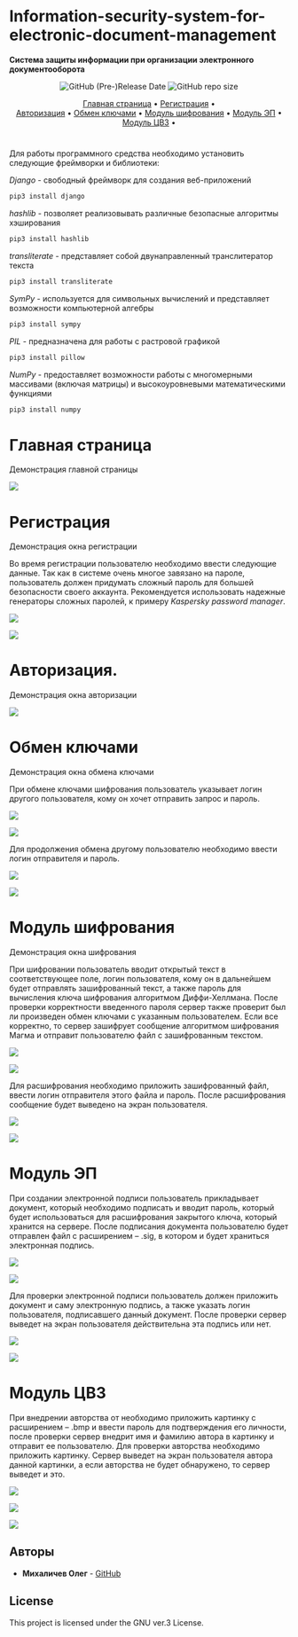 # Information-security-system-for-electronic-document-management
**Система защиты информации при организации электронного документооборота**

<div align="center">
  
  <img alt="GitHub (Pre-)Release Date" src="https://img.shields.io/github/release-date-pre/pettyderf/Information-security-system-for-electronic-document-management">
  <img alt="GitHub repo size" src="https://img.shields.io/github/repo-size/pettyderf/Information-security-system-for-electronic-document-management">

  [Главная страница](#Главная-страница) • 
  [Регистрация](#Регистрация) •  
  [Авторизация](#Авторизация) •
  [Обмен ключами](#Обмен-ключами) •
  [Модуль шифрования](#Модуль-шифрования) •
  [Модуль ЭП](#Модуль-ЭП) •
  [Модуль ЦВЗ](#Модуль-ЦВЗ) •
  
</div>

#

Для работы программного средства необходимо установить следующие фреймворки и библиотеки:

*Django* - свободный фреймворк для создания веб-приложений

```sh
pip3 install django
```

*hashlib* - позволяет реализовывать различные безопасные алгоритмы хэширования

```sh
pip3 install hashlib
```

*transliterate* - представляет собой двунаправленный транслитератор текста

```sh
pip3 install transliterate
```

*SymPy* - используется для символьных вычислений и представляет возможности компьютерной алгебры

```sh
pip3 install sympy
```

*PIL* - предназначена для работы с растровой графикой

```sh
pip3 install pillow
```

*NumPy* - предоставляет возможности работы с многомерными массивами (включая матрицы) и высокоуровневыми математическими функциями

```sh
pip3 install numpy
```

#

# Главная страница

Демонстрация главной страницы

![](pic/1.jpg)

#

# Регистрация

Демонстрация окна регистрации

Во время регистрации пользователю необходимо ввести следующие данные. Так как в системе очень многое завязано на пароле, пользователь должен придумать сложный пароль для большей безопасности своего аккаунта. Рекомендуется использовать надежные генераторы сложных паролей, к примеру *Kaspersky password manager*.

![](pic/2.jpg)

![](pic/3.jpg)

#

# Авторизация.

Демонстрация окна авторизации

![](pic/4.jpg)

#

# Обмен ключами

Демонстрация окна обмена ключами

При обмене ключами шифрования пользователь указывает логин другого пользователя, кому он хочет отправить запрос и пароль.

![](pic/5.jpg)

![](pic/6.jpg)

Для продолжения обмена другому пользователю необходимо ввести логин отправителя и пароль.

![](pic/7.jpg)

![](pic/8.jpg)

#

# Модуль шифрования

Демонстрация окна шифрования

При шифровании пользователь вводит открытый текст в соответствующее поле, логин пользователя, кому он в дальнейшем будет отправлять зашифрованный текст, а также пароль для вычисления ключа шифрования алгоритмом Диффи-Хеллмана. После проверки корректности введенного пароля сервер также проверит был ли произведен обмен ключами с указанным пользователем. Если все корректно, то сервер зашифрует сообщение алгоритмом шифрования Магма и отправит пользователю файл с зашифрованным текстом.

![](pic/9.jpg)

![](pic/10.jpg)

Для расшифрования необходимо приложить зашифрованный файл, ввести логин отправителя этого файла и пароль. После расшифрования сообщение будет выведено на экран пользователя.

![](pic/11.jpg)

![](pic/12.jpg)

#

# Модуль ЭП

При создании электронной подписи пользователь прикладывает документ, который необходимо подписать и вводит пароль, который будет использоваться для расшифрования закрытого ключа, который хранится на сервере. После подписания документа пользователю будет отправлен файл с расширением – .sig, в котором и будет храниться электронная подпись.

![](pic/13.jpg)

![](pic/14.jpg)

Для проверки электронной подписи пользователь должен приложить документ и саму электронную подпись, а также указать логин пользователя, подписавшего данный документ. После проверки сервер выведет на экран пользователя действительна эта подпись или нет.

![](pic/15.jpg)

![](pic/16.jpg)

#

# Модуль ЦВЗ

При внедрении авторства от необходимо приложить картинку с расширением – .bmp и ввести пароль для подтверждения его личности, после проверки сервер внедрит имя и фамилию автора в картинку и отправит ее пользователю. Для проверки авторства необходимо приложить картинку. Сервер выведет на экран пользователя автора данной картинки, а если авторства не будет обнаружено, то сервер выведет и это.

![](pic/17.jpg)

![](pic/18.jpg)

![](pic/19.jpg)

## Авторы

* **Михаличев Олег** - [GitHub](https://github.com/pettyderf)

## License

This project is licensed under the GNU ver.3 License.
